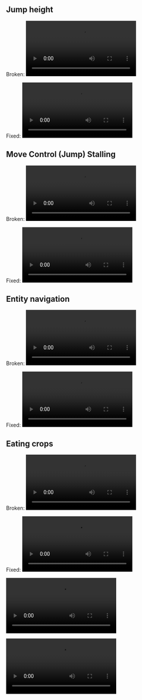 ## Jump height
Broken:
<video src="./jump_height/Broken.webm" controls="true"></video>

Fixed:
<video src="./jump_height/Fixed.webm" controls="true"></video>

## Move Control (Jump) Stalling
Broken:
<video src="./move_control_stalling/Broken.webm" controls="true"></video>

Fixed:
<video src="./move_control_stalling/Fixed.webm" controls="true"></video>

## Entity navigation
Broken:
<video src="./entity_navigation/Broken.webm" controls="true"></video>

Fixed:
<video src="./entity_navigation/Fixed.webm" controls="true"></video>

## Eating crops
Broken:
<video src="./eating_crops/Broken.webm" controls="true"></video>

Fixed:
<video src="./eating_crops/Fixed.webm" controls="true"></video>

<video src="./eating_crops/Fixed2.webm" controls="true"></video>

<video src="./eating_crops/Fixed_Baby.webm" controls="true"></video>
